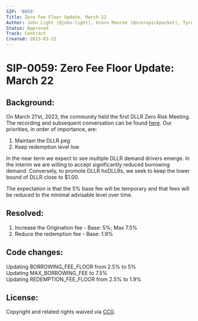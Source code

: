 ```yaml
---
SIP: '0059'
Title: Zero Fee Floor Update, March 22
Author: John Light (@john-light), Ororo Monroe (@ororopickpocket), Tyrone Johnson (@tjcloa)
Status: Approved
Track: Contract
Created: 2023-03-22
---
```


# SIP-0059: Zero Fee Floor Update: March 22

## Background:
On March 21’st, 2023, the community held the first DLLR Zero Risk Meeting. The recording and subsequent conversation can be found [here](https://www.youtube.com/watch?v=JRTM8yAlFAI). 
Our priorities, in order of importance, are:
  1. Maintain the DLLR peg
  2. Keep redemption level low   

In the near term we expect to see multiple DLLR demand drivers emerge. In the interim we are willing to accept significantly reduced borrowing demand. Conversely, to promote DLLR hoDLLRs, we seek to keep the lower bound of DLLR close to $1.00.

The expectation is that the 5% base fee will be temporary and that fees will be reduced to the minimal advisable level over time.

## Resolved:
  1. Increase the Origination fee - Base: 5%; Max 7.5%
  2. Reduce the redemption fee - Base: 1.9%

## Code changes:

Updating BORROWING_FEE_FLOOR from 2.5% to 5%  
Updating MAX_BORROWING_FEE to 7.5%  
Updating REDEMPTION_FEE_FLOOR from 2.5% to 1.9% 

## License:
Copyright and related rights waived via [CC0](https://creativecommons.org/publicdomain/zero/1.0/).
